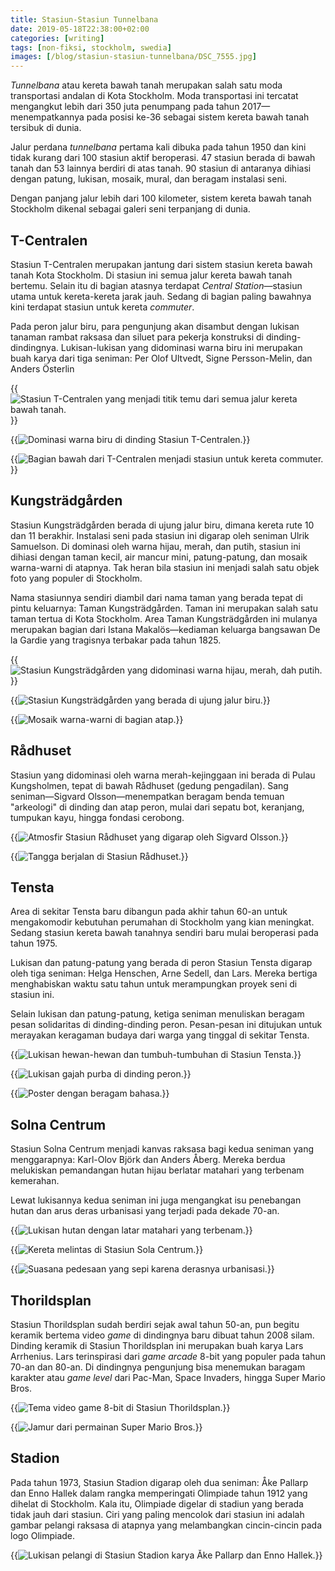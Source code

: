 ```yaml
---
title: Stasiun-Stasiun Tunnelbana
date: 2019-05-18T22:38:00+02:00
categories: [writing]
tags: [non-fiksi, stockholm, swedia]
images: [/blog/stasiun-stasiun-tunnelbana/DSC_7555.jpg]
---
```

*Tunnelbana* atau kereta bawah tanah merupakan salah satu moda transportasi andalan di Kota Stockholm. Moda transportasi ini tercatat mengangkut lebih dari 350 juta penumpang pada tahun 2017—menempatkannya pada posisi ke-36 sebagai sistem kereta bawah tanah tersibuk di dunia.

Jalur perdana *tunnelbana* pertama kali dibuka pada tahun 1950 dan kini tidak kurang dari 100 stasiun aktif beroperasi. 47 stasiun berada di bawah tanah dan 53 lainnya berdiri di atas tanah. 90 stasiun di antaranya dihiasi dengan patung, lukisan, mosaik, mural, dan beragam instalasi seni.

Dengan panjang jalur lebih dari 100 kilometer, sistem kereta bawah tanah Stockholm dikenal sebagai galeri seni terpanjang di dunia.

## T-Centralen

Stasiun T-Centralen merupakan jantung dari sistem stasiun kereta bawah tanah Kota Stockholm. Di stasiun ini semua jalur kereta bawah tanah bertemu. Selain itu di bagian atasnya terdapat *Central Station*—stasiun utama untuk kereta-kereta jarak jauh. Sedang di bagian paling bawahnya kini terdapat stasiun untuk kereta *commuter*.

Pada peron jalur biru, para pengunjung akan disambut dengan lukisan tanaman rambat raksasa dan siluet para pekerja konstruksi di dinding-dindingnya. Lukisan-lukisan yang didominasi warna biru ini merupakan buah karya dari tiga seniman: Per Olof Ultvedt, Signe Persson-Melin, dan Anders Österlin

{{<img alt="Stasiun T-Centralen yang menjadi titik temu dari semua jalur kereta bawah tanah." src="DSC_7528.jpg">}}

{{<img alt="Dominasi warna biru di dinding Stasiun T-Centralen." src="DSC_7514.jpg">}}

{{<img alt="Bagian bawah dari T-Centralen menjadi stasiun untuk kereta commuter." src="DSC_7488.jpg">}}

## Kungsträdgården

Stasiun Kungsträdgården berada di ujung jalur biru, dimana kereta rute 10 dan 11 berakhir. Instalasi seni pada stasiun ini digarap oleh seniman Ulrik Samuelson. Di dominasi oleh warna hijau, merah, dan putih, stasiun ini dihiasi dengan taman kecil, air mancur mini, patung-patung, dan mosaik warna-warni di atapnya. Tak heran bila stasiun ini menjadi salah satu objek foto yang populer di Stockholm.

Nama stasiunnya sendiri diambil dari nama taman yang berada tepat di pintu keluarnya: Taman Kungsträdgården. Taman ini merupakan salah satu taman tertua di Kota Stockholm. Area Taman Kungsträdgården ini mulanya merupakan bagian dari Istana Makalös—kediaman keluarga bangsawan De la Gardie yang tragisnya terbakar pada tahun 1825.

{{<img alt="Stasiun Kungsträdgården yang didominasi warna hijau, merah, dah putih." src="DSC_7582.jpg">}}

{{<img alt="Stasiun Kungsträdgården yang berada di ujung jalur biru." src="DSC_7555.jpg">}}

{{<img alt="Mosaik warna-warni di bagian atap." src="DSC_7588.jpg">}}

## Rådhuset

Stasiun yang didominasi oleh warna merah-kejinggaan ini berada di Pulau Kungsholmen, tepat di bawah Rådhuset (gedung pengadilan). Sang seniman—Sigvard Olsson—menempatkan beragam benda temuan "arkeologi" di dinding dan atap peron, mulai dari sepatu bot, keranjang, tumpukan kayu, hingga fondasi cerobong.

{{<img alt="Atmosfir Stasiun Rådhuset yang digarap oleh Sigvard Olsson." src="DSC_7595.jpg">}}

{{<img alt="Tangga berjalan di Stasiun Rådhuset." src="DSC_7614.jpg">}}

## Tensta

Area di sekitar Tensta baru dibangun pada akhir tahun 60-an untuk mengakomodir kebutuhan perumahan di Stockholm yang kian meningkat. Sedang stasiun kereta bawah tanahnya sendiri baru mulai beroperasi pada tahun 1975.

Lukisan dan patung-patung yang berada di peron Stasiun Tensta digarap oleh tiga seniman: Helga Henschen, Arne Sedell, dan Lars. Mereka bertiga menghabiskan waktu satu tahun untuk merampungkan proyek seni di stasiun ini.

Selain lukisan dan patung-patung, ketiga seniman menuliskan beragam pesan solidaritas di dinding-dinding peron. Pesan-pesan ini ditujukan untuk merayakan keragaman budaya dari warga yang tinggal di sekitar Tensta.

{{<img alt="Lukisan hewan-hewan dan tumbuh-tumbuhan di Stasiun Tensta." src="DSC_7678.jpg">}}

{{<img alt="Lukisan gajah purba di dinding peron." src="DSC_7696.jpg">}}

{{<img alt="Poster dengan beragam bahasa." src="DSC_7674.jpg">}}

## Solna Centrum

Stasiun Solna Centrum menjadi kanvas raksasa bagi kedua seniman yang menggarapnya: Karl-Olov Björk dan Anders Åberg. Mereka berdua melukiskan pemandangan hutan hijau berlatar matahari yang terbenam kemerahan.

Lewat lukisannya kedua seniman ini juga mengangkat isu penebangan hutan dan arus deras urbanisasi yang terjadi pada dekade 70-an.

{{<img alt="Lukisan hutan dengan latar matahari yang terbenam." src="DSC_7738.jpg">}}

{{<img alt="Kereta melintas di Stasiun Sola Centrum." src="DSC_7756.jpg">}}

{{<img alt="Suasana pedesaan yang sepi karena derasnya urbanisasi." src="DSC_7735.jpg">}}

## Thorildsplan

Stasiun Thorildsplan sudah berdiri sejak awal tahun 50-an, pun begitu keramik bertema video *game* di dindingnya baru dibuat tahun 2008 silam. Dinding keramik di Stasiun Thorildsplan ini merupakan buah karya Lars Arrhenius. Lars terinspirasi dari *game arcade* 8-bit yang populer pada tahun 70-an dan 80-an. Di dindingnya pengunjung bisa menemukan baragam karakter atau *game level* dari Pac-Man, Space Invaders, hingga Super Mario Bros.

{{<img alt="Tema video game 8-bit di Stasiun Thorildsplan." src="DSC_7780.jpg">}}

{{<img alt="Jamur dari permainan Super Mario Bros." src="DSC_7796.jpg">}}

## Stadion

Pada tahun 1973, Stasiun Stadion digarap oleh dua seniman: Åke Pallarp dan Enno Hallek dalam rangka memperingati Olimpiade tahun 1912 yang dihelat di Stockholm. Kala itu, Olimpiade digelar di stadiun yang berada tidak jauh dari stasiun. Ciri yang paling mencolok dari stasiun ini adalah gambar pelangi raksasa di atapnya yang melambangkan cincin-cincin pada logo Olimpiade.

{{<img alt="Lukisan pelangi di Stasiun Stadion karya Åke Pallarp dan Enno Hallek." src="DSC_7861.jpg">}}
